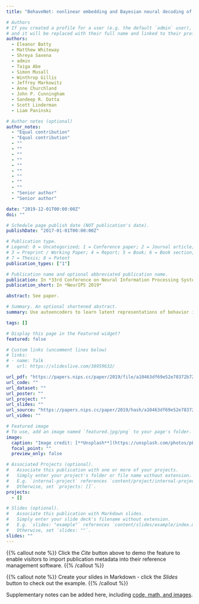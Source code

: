 ```yaml
---
title: "BehaveNet: nonlinear embedding and Bayesian neural decoding of behavioral videos"

# Authors
# If you created a profile for a user (e.g. the default `admin` user), write the username (folder name) here
# and it will be replaced with their full name and linked to their profile.
authors:
  - Eleanor Batty
  - Matthew Whiteway
  - Shreya Saxena
  - admin
  - Taiga Abe
  - Simon Musall
  - Winthrop Gillis
  - Jeffrey Markowitz
  - Anne Churchland
  - John P. Cunningham
  - Sandeep R. Datta
  - Scott Linderman
  - Liam Paninski

# Author notes (optional)
author_notes:
  - "Equal contribution"
  - "Equal contribution"
  - ""
  - ""
  - ""
  - ""
  - ""
  - ""
  - ""
  - ""
  - ""
  - "Senior author"
  - "Senior author"

date: "2019-12-01T00:00:00Z"
doi: ""

# Schedule page publish date (NOT publication's date).
publishDate: "2017-01-01T00:00:00Z"

# Publication type.
# Legend: 0 = Uncategorized; 1 = Conference paper; 2 = Journal article;
# 3 = Preprint / Working Paper; 4 = Report; 5 = Book; 6 = Book section;
# 7 = Thesis; 8 = Patent
publication_types: ["1"]

# Publication name and optional abbreviated publication name.
publication: In *33rd Conference on Neural Information Processing Systems (NeurIPS 2019)*
publication_short: In *NeurIPS 2019*

abstract: See paper.

# Summary. An optional shortened abstract.
summary: Use autoencoders to learn latent representations of behavior in videos. Decode neural activity into behavior. Segment behavior into discrete behavioral syllables using AR-HMM.

tags: []

# Display this page in the Featured widget?
featured: false

# Custom links (uncomment lines below)
# links:
# - name: Talk
#   url: https://slideslive.com/38959632/

url_pdf: "https://papers.nips.cc/paper/2019/file/a10463df69e52e78372b724471434ec9-Paper.pdf"
url_code: ""
url_dataset: ""
url_poster: ""
url_project: ""
url_slides: ""
url_source: "https://papers.nips.cc/paper/2019/hash/a10463df69e52e78372b724471434ec9-Abstract.html"
url_video: ""

# Featured image
# To use, add an image named `featured.jpg/png` to your page's folder.
image:
  caption: "Image credit: [**Unsplash**](https://unsplash.com/photos/pLCdAaMFLTE)"
  focal_point: ""
  preview_only: false

# Associated Projects (optional).
#   Associate this publication with one or more of your projects.
#   Simply enter your project's folder or file name without extension.
#   E.g. `internal-project` references `content/project/internal-project/index.md`.
#   Otherwise, set `projects: []`.
projects:
  - []

# Slides (optional).
#   Associate this publication with Markdown slides.
#   Simply enter your slide deck's filename without extension.
#   E.g. `slides: "example"` references `content/slides/example/index.md`.
#   Otherwise, set `slides: ""`.
slides: ""
---
```


{{% callout note %}}
Click the _Cite_ button above to demo the feature to enable visitors to import publication metadata into their reference management software.
{{% /callout %}}

{{% callout note %}}
Create your slides in Markdown - click the _Slides_ button to check out the example.
{{% /callout %}}

Supplementary notes can be added here, including [code, math, and images](https://wowchemy.com/docs/writing-markdown-latex/).
